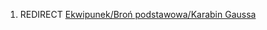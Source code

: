 1.  REDIRECT [Ekwipunek/Broń podstawowa/Karabin
    Gaussa](Ekwipunek/Broń_podstawowa/Karabin_Gaussa "wikilink")